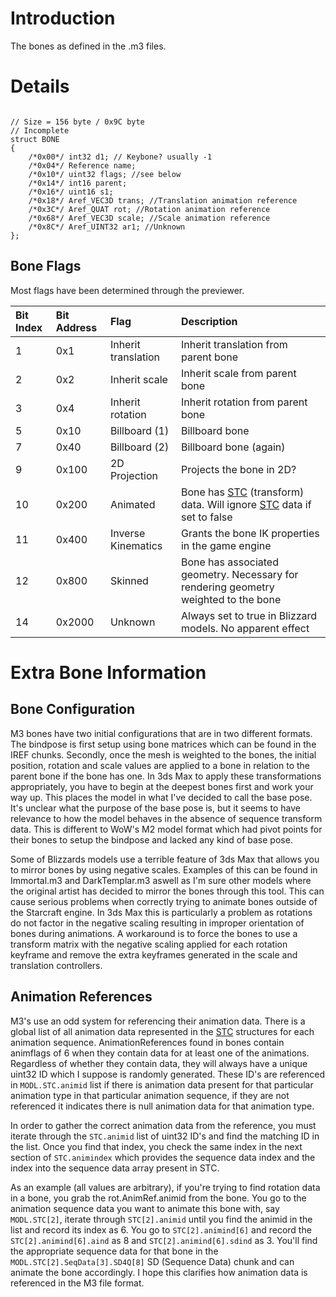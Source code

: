 # Introduction #

The bones as defined in the .m3 files.


# Details #

```

// Size = 156 byte / 0x9C byte
// Incomplete
struct BONE
{
    /*0x00*/ int32 d1; // Keybone? usually -1
    /*0x04*/ Reference name;
    /*0x10*/ uint32 flags; //see below
    /*0x14*/ int16 parent;
    /*0x16*/ uint16 s1;
    /*0x18*/ Aref_VEC3D trans; //Translation animation reference
    /*0x3C*/ Aref_QUAT rot; //Rotation animation reference
    /*0x68*/ Aref_VEC3D scale; //Scale animation reference
    /*0x8C*/ Aref_UINT32 ar1; //Unknown
};

```

## Bone Flags ##
Most flags have been determined through the previewer.

| **Bit Index** | **Bit Address** | **Flag** | **Description** |
|:--------------|:----------------|:---------|:----------------|
| 1 | 0x1 | Inherit translation | Inherit translation from parent bone |
| 2 | 0x2 | Inherit scale | Inherit scale from parent bone |
| 3 | 0x4 | Inherit rotation| Inherit rotation from parent bone |
| 5 | 0x10 | Billboard (1) | Billboard bone |
| 7 | 0x40 | Billboard (2) | Billboard bone (again) |
| 9 | 0x100 | 2D Projection | Projects the bone in 2D? |
| 10 | 0x200 | Animated | Bone has [STC](STC.md) (transform) data. Will ignore [STC](STC.md) data if set to false |
| 11 | 0x400 | Inverse Kinematics | Grants the bone IK properties in the game engine |
| 12 | 0x800 | Skinned | Bone has associated geometry. Necessary for rendering geometry weighted to the bone |
| 14 | 0x2000 | Unknown | Always set to true in Blizzard models. No apparent effect |


# Extra Bone Information #

## Bone Configuration ##
M3 bones have two initial configurations that are in two different formats. The bindpose is first setup using bone matrices which can be found in the IREF chunks. Secondly, once the mesh is weighted to the bones, the initial position, rotation and scale values are applied to a bone in relation to the parent bone if the bone has one. In 3ds Max to apply these transformations appropriately, you have to begin at the deepest bones first and work your way up. This places the model in what I've decided to call the base pose. It's unclear what the purpose of the base pose is, but it seems to have relevance to how the model behaves in the absence of sequence transform data. This is different to WoW's M2 model format which had pivot points for their bones to setup the bindpose and lacked any kind of base pose.

Some of Blizzards models use a terrible feature of 3ds Max that allows you to mirror bones by using negative scales. Examples of this can be found in Immortal.m3 and DarkTemplar.m3 aswell as I'm sure other models where the original artist has decided to mirror the bones through this tool. This can cause serious problems when correctly trying to animate bones outside of the Starcraft engine. In 3ds Max this is particularly a problem as rotations do not factor in the negative scaling resulting in improper orientation of bones during animations. A workaround is to force the bones to use a transform matrix with the negative scaling applied for each rotation keyframe and remove the extra keyframes generated in the scale and translation controllers.

## Animation References ##
M3's use an odd system for referencing their animation data. There is a global list of all animation data represented in the [STC](STC.md) structures for each animation sequence. AnimationReferences found in bones contain animflags of 6 when they contain data for at least one of the animations. Regardless of whether they contain data, they will always have a unique uint32 ID which I suppose is randomly generated. These ID's are referenced in `MODL.STC.animid` list if there is animation data present for that particular animation type in that particular animation sequence, if they are not referenced it indicates there is null animation data for that animation type.

In order to gather the correct animation data from the reference, you must iterate through the `STC.animid` list of uint32 ID's and find the matching ID in the list. Once you find that index, you check the same index in the next section of `STC.animindex` which provides the sequence data index and the index into the sequence data array present in STC.

As an example (all values are arbitrary), if you're trying to find rotation data in a bone, you grab the rot.AnimRef.animid from the bone. You go to the animation sequence data you want to animate this bone with, say `MODL.STC[2]`, iterate through `STC[2].animid` until you find the animid in the list and record its index as 6. You go to `STC[2].animind[6]` and record the `STC[2].animind[6].aind` as 8 and `STC[2].animind[6].sdind` as 3. You'll find the appropriate sequence data for that bone in the `MODL.STC[2].SeqData[3].SD4Q[8]` SD (Sequence Data) chunk and can animate the bone accordingly. I hope this clarifies how animation data is referenced in the M3 file format.